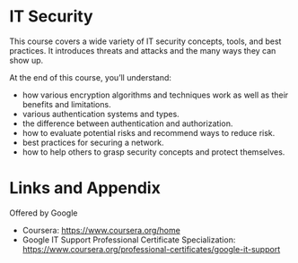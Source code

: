 # IT Security

This course covers a wide variety of IT security concepts, tools, and best practices. It introduces threats and attacks and the many ways they can show up.  

At the end of this course, you’ll understand:
* how various encryption algorithms and techniques work as well as their benefits and limitations.
* various authentication systems and types.
* the difference between authentication and authorization.
* how to evaluate potential risks and recommend ways to reduce risk.
* best practices for securing a network.
* how to help others to grasp security concepts and protect themselves.

Links and Appendix
========================================================
Offered by Google


- Coursera: https://www.coursera.org/home
- Google IT Support Professional Certificate Specialization: https://www.coursera.org/professional-certificates/google-it-support

